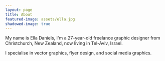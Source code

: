 ```yaml
---
layout: page
title: About
featured-image: assets/ella.jpg
shadowed-image: true
---
```


My name is Ella Daniels, I'm a 27-year-old freelance graphic designer from Christchurch, New Zealand, now living in Tel-Aviv, Israel.

I specialise in vector graphics, flyer design, and social media graphics.
